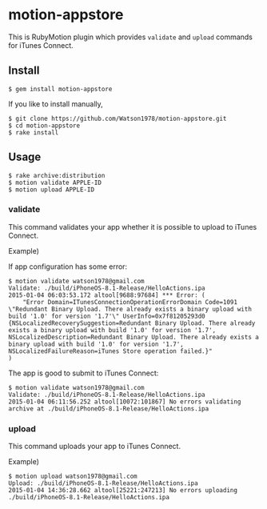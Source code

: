 # motion-appstore

This is RubyMotion plugin which provides `validate` and `upload` commands for iTunes Connect.

## Install

```
$ gem install motion-appstore
```

If you like to install manually,

```
$ git clone https://github.com/Watson1978/motion-appstore.git
$ cd motion-appstore
$ rake install
```

## Usage

```
$ rake archive:distribution
$ motion validate APPLE-ID
$ motion upload APPLE-ID
```

### validate

This command validates your app whether it is possible to upload to iTunes Connect.

Example)

If app configuration has some error:
```
$ motion validate watson1978@gmail.com
Validate: ./build/iPhoneOS-8.1-Release/HelloActions.ipa
2015-01-04 06:03:53.172 altool[9688:97684] *** Error: (
    "Error Domain=ITunesConnectionOperationErrorDomain Code=1091 \"Redundant Binary Upload. There already exists a binary upload with build '1.0' for version '1.7'\" UserInfo=0x7f81205293d0 {NSLocalizedRecoverySuggestion=Redundant Binary Upload. There already exists a binary upload with build '1.0' for version '1.7', NSLocalizedDescription=Redundant Binary Upload. There already exists a binary upload with build '1.0' for version '1.7', NSLocalizedFailureReason=iTunes Store operation failed.}"
)
```

The app is good to submit to iTunes Connect:

```
$ motion validate watson1978@gmail.com
Validate: ./build/iPhoneOS-8.1-Release/HelloActions.ipa
2015-01-04 06:11:56.252 altool[10072:101867] No errors validating archive at ./build/iPhoneOS-8.1-Release/HelloActions.ipa
```

### upload

This command uploads your app to iTunes Connect.

Example)

```
$ motion upload watson1978@gmail.com
Upload: ./build/iPhoneOS-8.1-Release/HelloActions.ipa
2015-01-04 14:36:28.662 altool[25221:247213] No errors uploading ./build/iPhoneOS-8.1-Release/HelloActions.ipa
```

